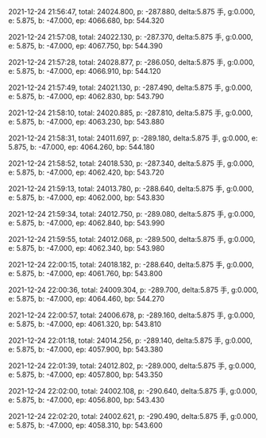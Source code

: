 2021-12-24 21:56:47, total: 24024.800, p: -287.880, delta:5.875 手, g:0.000, e: 5.875, b: -47.000, ep: 4066.680, bp: 544.320

2021-12-24 21:57:08, total: 24022.130, p: -287.370, delta:5.875 手, g:0.000, e: 5.875, b: -47.000, ep: 4067.750, bp: 544.390

2021-12-24 21:57:28, total: 24028.877, p: -286.050, delta:5.875 手, g:0.000, e: 5.875, b: -47.000, ep: 4066.910, bp: 544.120

2021-12-24 21:57:49, total: 24021.130, p: -287.490, delta:5.875 手, g:0.000, e: 5.875, b: -47.000, ep: 4062.830, bp: 543.790

2021-12-24 21:58:10, total: 24020.885, p: -287.810, delta:5.875 手, g:0.000, e: 5.875, b: -47.000, ep: 4063.230, bp: 543.880

2021-12-24 21:58:31, total: 24011.697, p: -289.180, delta:5.875 手, g:0.000, e: 5.875, b: -47.000, ep: 4064.260, bp: 544.180

2021-12-24 21:58:52, total: 24018.530, p: -287.340, delta:5.875 手, g:0.000, e: 5.875, b: -47.000, ep: 4062.420, bp: 543.720

2021-12-24 21:59:13, total: 24013.780, p: -288.640, delta:5.875 手, g:0.000, e: 5.875, b: -47.000, ep: 4062.000, bp: 543.830

2021-12-24 21:59:34, total: 24012.750, p: -289.080, delta:5.875 手, g:0.000, e: 5.875, b: -47.000, ep: 4062.840, bp: 543.990

2021-12-24 21:59:55, total: 24012.068, p: -289.500, delta:5.875 手, g:0.000, e: 5.875, b: -47.000, ep: 4062.340, bp: 543.980

2021-12-24 22:00:15, total: 24018.182, p: -288.640, delta:5.875 手, g:0.000, e: 5.875, b: -47.000, ep: 4061.760, bp: 543.800

2021-12-24 22:00:36, total: 24009.304, p: -289.700, delta:5.875 手, g:0.000, e: 5.875, b: -47.000, ep: 4064.460, bp: 544.270

2021-12-24 22:00:57, total: 24006.678, p: -289.160, delta:5.875 手, g:0.000, e: 5.875, b: -47.000, ep: 4061.320, bp: 543.810

2021-12-24 22:01:18, total: 24014.256, p: -289.140, delta:5.875 手, g:0.000, e: 5.875, b: -47.000, ep: 4057.900, bp: 543.380

2021-12-24 22:01:39, total: 24012.802, p: -289.000, delta:5.875 手, g:0.000, e: 5.875, b: -47.000, ep: 4057.800, bp: 543.350

2021-12-24 22:02:00, total: 24002.108, p: -290.640, delta:5.875 手, g:0.000, e: 5.875, b: -47.000, ep: 4056.800, bp: 543.430

2021-12-24 22:02:20, total: 24002.621, p: -290.490, delta:5.875 手, g:0.000, e: 5.875, b: -47.000, ep: 4058.310, bp: 543.600